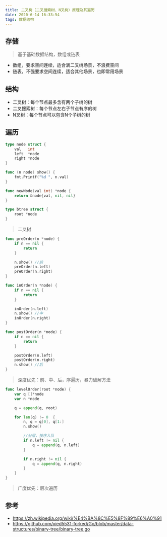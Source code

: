 ```yaml
---
title: 二叉树（二叉搜索树、N叉树）原理及其遍历
date: 2020-6-14 16:33:54
tags: 数据结构
---
```


## 存储

> 基于基础数据结构，数组或链表

- 数组，要求空间连续，适合满二叉树场景，不浪费空间
- 链表，不强要求空间连续，适合其他场景，也即常用场景

## 结构

- 二叉树：每个节点最多含有两个子树的树
- 二叉搜索树：每个节点左右子节点有序的树
- N叉树：每个节点可以包含N个子树的树

## 遍历

```go
type node struct {
	val   int
	left  *node
	right *node
}

func (n node) show() {
	fmt.Printf("%d ", n.val)
}

func newNode(val int) *node {
	return &node{val, nil, nil}
}

type btree struct {
	root *node
}
```

> 二叉树

```go
func preOrder(n *node) {
	if n == nil {
		return
	}

	n.show() //前
	preOrder(n.left)
	preOrder(n.right)
}

func inOrder(n *node) {
	if n == nil {
		return
	}

	inOrder(n.left)
	n.show() //中
	inOrder(n.right)
}

func postOrder(n *node) {
	if n == nil {
		return
	}

	postOrder(n.left)
	postOrder(n.right)
	n.show() //后
}
```

> 深度优先：前、中、后，序遍历，暴力破解方法

```go
func levelOrder(root *node) {
	var q []*node
	var n *node

	q = append(q, root)

	for len(q) != 0  {
		n, q = q[0], q[1:]
		n.show()

		//分层，按序入队
		if n.left != nil {
			q = append(q, n.left)
		}

		if n.right != nil {
			q = append(q, n.right)
		}
	}
}
```

> 广度优先：层次遍历

## 参考

- https://zh.wikipedia.org/wiki/%E4%BA%8C%E5%8F%89%E6%A0%91
- https://github.com/xied5531-forked/Go/blob/master/data-structures/binary-tree/binary-tree.go
